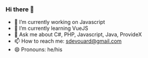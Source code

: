 ### Hi there 👋
<!--
**stephaned68/stephaned68** is a ✨ _special_ ✨ repository because its `README.md` (this file) appears on your GitHub profile.-->
- 🔭 I’m currently working on Javascript 
- 🌱 I’m currently learning VueJS
- 💬 Ask me about C#, PHP, Javascript, Java, ProvideX
- 📫 How to reach me: sdevouard@gmail.com
- 😄 Pronouns: he/his
